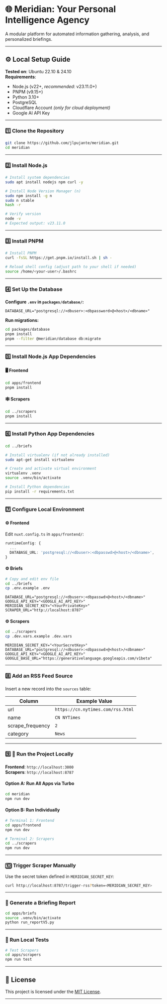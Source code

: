 # 🌐 Meridian: Your Personal Intelligence Agency

A modular platform for automated information gathering, analysis, and personalized briefings.

---

## ⚙️ Local Setup Guide

**Tested on**: Ubuntu 22.10 & 24.10  
**Requirements**:  
- Node.js (v22+, _recommended_: v23.11.0+)  
- PNPM (v9.15+)  
- Python 3.10+  
- PostgreSQL  
- Cloudflare Account _(only for cloud deployment)_  
- Google AI API Key  

---

### 1️⃣ Clone the Repository

```bash
git clone https://github.com/jlpujante/meridian.git
cd meridian
```

---

### 2️⃣ Install Node.js

```bash
# Install system dependencies
sudo apt install nodejs npm curl -y

# Install Node Version Manager (n)
sudo npm install -g n
sudo n stable
hash -r

# Verify version
node -v
# Expected output: v23.11.0
```

---

### 3️⃣ Install PNPM

```bash
# Install PNPM
curl -fsSL https://get.pnpm.io/install.sh | sh -

# Reload shell config (adjust path to your shell if needed)
source /home/<your-user>/.bashrc
```

---

### 4️⃣ Set Up the Database

**Configure `.env` in `packages/database/`:**

```env
DATABASE_URL="postgresql://<dbuser>:<dbpassword>@<host>/<dbname>"
```

**Run migrations:**

```bash
cd packages/database
pnpm install
pnpm --filter @meridian/database db:migrate
```

---

### 5️⃣ Install Node.js App Dependencies

#### 🖥️ Frontend

```bash
cd apps/frontend
pnpm install
```

#### 🕸️ Scrapers

```bash
cd ../scrapers
pnpm install
```

---

### 6️⃣ Install Python App Dependencies

```bash
cd ../briefs

# Install virtualenv (if not already installed)
sudo apt-get install virtualenv

# Create and activate virtual environment
virtualenv .venv
source .venv/bin/activate

# Install Python dependencies
pip install -r requirements.txt
```

---

### 7️⃣ Configure Local Environment

#### ⚙️ Frontend

Edit `nuxt.config.ts` in `apps/frontend/`:

```ts
runtimeConfig: {
  ...
  DATABASE_URL: 'postgresql://<dbuser>:<dbpasswd>@<host>/<dbname>',
}
```

#### ⚙️ Briefs

```bash
# Copy and edit env file
cd ../briefs
cp .env.example .env
```

```env
DATABASE_URL="postgresql://<dbuser>:<dbpasswd>@<host>/<dbname>"
GOOGLE_API_KEY="<GOOGLE_AI_API_KEY>"
MERIDIAN_SECRET_KEY="<YourPrivateKey>"
SCRAPER_URL="http://localhost:8787"
```

#### ⚙️ Scrapers

```bash
cd ../scrapers
cp .dev.vars.example .dev.vars
```

```env
MERIDIAN_SECRET_KEY="<YourSecretKey>"
DATABASE_URL="postgresql://<dbuser>:<dbpasswd>@<host>/<dbname>"
GOOGLE_API_KEY="<GOOGLE_AI_API_KEY>"
GOOGLE_BASE_URL="https://generativelanguage.googleapis.com/v1beta"
```

---

### 8️⃣ Add an RSS Feed Source

Insert a new record into the `sources` table:

| Column            | Example Value                        |
|------------------|--------------------------------------|
| url              | `https://cn.nytimes.com/rss.html`    |
| name             | `CN NYTimes`                         |
| scrape_frequency | `2`                                  |
| category         | `News`                               |

---

### 9️⃣ 🚀 Run the Project Locally

**Frontend**: `http://localhost:3000`  
**Scrapers**: `http://localhost:8787`

#### Option A: Run All Apps via Turbo

```bash
cd meridian
npm run dev
```

#### Option B: Run Individually

```bash
# Terminal 1: Frontend
cd apps/frontend
npm run dev

# Terminal 2: Scrapers
cd ../scrapers
npm run dev
```

---

### 🔟 Trigger Scraper Manually

Use the secret token defined in `MERIDIAN_SECRET_KEY`:

```bash
curl http://localhost:8787/trigger-rss?token=<MERIDIAN_SECRET_KEY>
```

---

### 🔁 Generate a Briefing Report

```bash
cd apps/briefs
source .venv/bin/activate
python run_reportV5.py
```

---

### 🧪 Run Local Tests

```bash
# Test Scrapers
cd apps/scrapers
npm run test
```

---

## 📄 License

This project is licensed under the [MIT License](./LICENSE).

---
